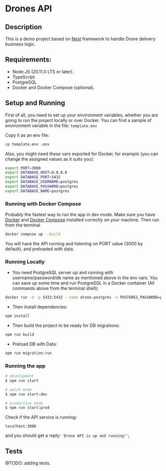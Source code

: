 # Drones API

## Description

This is a demo project based on [Nest](https://github.com/nestjs/nest) framework to handle Drone delivery business logic.

## Requirements:

- Node.JS (20.11.0 LTS or later).
- TypeScript
- PostgreSQL
- Docker and Docker Compose (optional).

## Setup and Running

First of all, you need to set up your environment variables, whether you are going to run the project locally or over Docker. You can find a sample of environment variable in the file:
`template.env`

Copy it as an env file:

```bash
cp template.env .env
```

Also, you might need these vars exported for Docker, for example (you can change the assigned values as it suits you):

```bash
export PORT=3000
export DATABASE_HOST=0.0.0.0
export DATABASE_PORT=5432
export DATABASE_USERNAME=postgres
export DATABASE_PASSWORD=postgres
export DATABASE_NAME=postgres
```

### Running with Docker Compose

Probably the fastest way to run the app in dev mode. Make sure you have [Docker](https://docs.docker.com/get-docker/) and [Docker Compose](https://docs.docker.com/get-started/08_using_compose/) installed correctly on your machine. Then run from the terminal

```bash
docker compose up --build
```

You will have the API running and listening on PORT value (3000 by default), and preloaded with data.

### Running Locally

- You need PostgreSQL server up and running with username/password/db name as mentioned above in the env vars. You can save up some time and run PostgreSQL in a Docker container (All commands above from the terminal shell):

```bash
docker run -d -p 5432:5432 --name drone-postgres -e POSTGRES_PASSWORD=postgres -e POSTGRES_DB=postgres -e POSTGRES_USER=postgres -e PGDATA=/var/lib/postgresql/data/pgdata -v /tmp/pgdata:/var/lib/postgresql/data postgres
```

- Then install dependencies:

```bash
npm install
```

- Then build the project to be ready for DB migrations:

```bash
npm run build
```

- Preload DB with Data:

```bash
npm run migration:run
```

### Running the app

```bash
# development
$ npm run start

# watch mode
$ npm run start:dev

# production mode
$ npm run start:prod
```

Check if the API service is running:

```
localhost:3000
```
and you should get a reply: `'Drone API is up and running!'`;

## Tests

@TODO: adding tests.